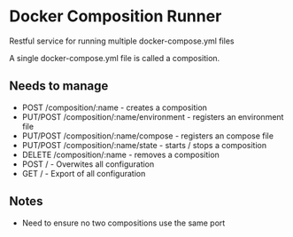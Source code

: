# Docker Composition Runner

Restful service for running multiple docker-compose.yml files

A single docker-compose.yml file is called a composition.

## Needs to manage

 * POST /composition/:name - creates a composition
 * PUT/POST /composition/:name/environment - registers an environment file
 * PUT/POST /composition/:name/compose - registers an compose file
 * PUT/POST /composition/:name/state - starts / stops a composition
 * DELETE /composition/:name - removes a composition
 * POST / - Overwites all configuration
 * GET / - Export of all configuration

## Notes

 * Need to ensure no two compositions use the same port
